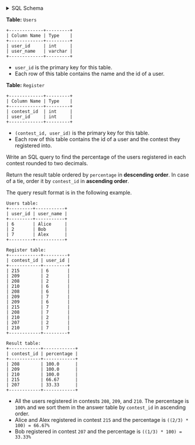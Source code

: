 <details>
<summary> SQL Schema</summary>

```sql
DROP TABLE IF EXISTS Users;

CREATE TABLE IF NOT EXISTS
  Users (user_id int, user_name varchar(20));

INSERT INTO
  Users (user_id, user_name)
VALUES
  ('6', 'Alice'),
  ('2', 'Bob'),
  ('7', 'Alex');


DROP TABLE IF EXISTS Register;

CREATE TABLE IF NOT EXISTS
  Register (contest_id int, user_id int);

INSERT INTO
  Register (contest_id, user_id)
VALUES
  ('215', '6'),
  ('209', '2'),
  ('208', '2'),
  ('210', '6'),
  ('208', '6'),
  ('209', '7'),
  ('209', '6'),
  ('215', '7'),
  ('208', '7'),
  ('210', '2'),
  ('207', '2'),
  ('210', '7');
```

</details>

**Table:** `Users`

```
+-------------+---------+
| Column Name | Type    |
+-------------+---------+
| user_id     | int     |
| user_name   | varchar |
+-------------+---------+
```

- `user_id` is the primary key for this table.
- Each row of this table contains the name and the id of a user.

**Table:** `Register`

```
+-------------+---------+
| Column Name | Type    |
+-------------+---------+
| contest_id  | int     |
| user_id     | int     |
+-------------+---------+
```
- `(contest_id, user_id)` is the primary key for this table.
- Each row of this table contains the id of a user and the contest they registered into.

Write an SQL query to find the percentage of the users registered in each contest rounded to two decimals.

Return the result table ordered by `percentage` in **descending order**. In case of a tie, order it by `contest_id` in **ascending order**.

The query result format is in the following example.

```
Users table:
+---------+-----------+
| user_id | user_name |
+---------+-----------+
| 6       | Alice     |
| 2       | Bob       |
| 7       | Alex      |
+---------+-----------+

Register table:
+------------+---------+
| contest_id | user_id |
+------------+---------+
| 215        | 6       |
| 209        | 2       |
| 208        | 2       |
| 210        | 6       |
| 208        | 6       |
| 209        | 7       |
| 209        | 6       |
| 215        | 7       |
| 208        | 7       |
| 210        | 2       |
| 207        | 2       |
| 210        | 7       |
+------------+---------+

Result table:
+------------+------------+
| contest_id | percentage |
+------------+------------+
| 208        | 100.0      |
| 209        | 100.0      |
| 210        | 100.0      |
| 215        | 66.67      |
| 207        | 33.33      |
+------------+------------+
```

- All the users registered in contests `208`, `209`, and `210`. The percentage is `100%` and we sort them in the answer table by `contest_id` in ascending order.
- Alice and Alex registered in contest `215` and the percentage is `((2/3) * 100) = 66.67%`
- Bob registered in contest `207` and the percentage is `((1/3) * 100) = 33.33%`
